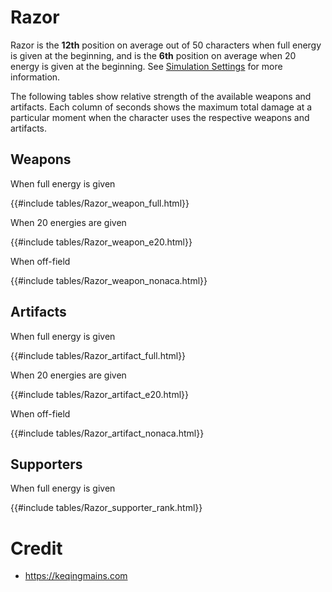 # Razor

Razor is the **12th** position on average out of 50
characters when full energy is given at the beginning, and is the
**6th** position on average when 20 energy is given at the
beginning. See [Simulation Settings](./simulation_settings.md) for more
information.

The following tables show relative strength of the available weapons and
artifacts. Each column of seconds shows the maximum total damage at a
particular moment when the character uses the respective weapons and
artifacts.

## Weapons

When full energy is given

{{#include tables/Razor_weapon_full.html}}

When 20 energies are given

{{#include tables/Razor_weapon_e20.html}}

When off-field

{{#include tables/Razor_weapon_nonaca.html}}

## Artifacts

When full energy is given

{{#include tables/Razor_artifact_full.html}}

When 20 energies are given

{{#include tables/Razor_artifact_e20.html}}

When off-field

{{#include tables/Razor_artifact_nonaca.html}}

## Supporters

When full energy is given

{{#include tables/Razor_supporter_rank.html}}

# Credit

- <https://keqingmains.com>

